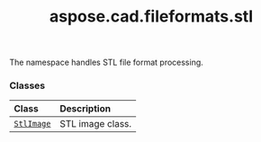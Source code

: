 ﻿---
title: aspose.cad.fileformats.stl
second_title: Aspose.CAD for Python via .NET API References
description: 
type: docs
weight: 10
url: /aspose.cad.fileformats.stl/
is_root: false
---

The namespace handles STL file format processing.

### Classes
| Class | Description |
| :- | :- |
| [`StlImage`](/cad/python-net/aspose.cad.fileformats.stl/stlimage) | STL image class. |


